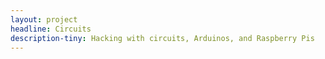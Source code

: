 ```yaml
---
layout: project
headline: Circuits
description-tiny: Hacking with circuits, Arduinos, and Raspberry Pis
---
```

